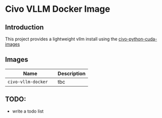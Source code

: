 # Civo VLLM Docker Image

## Introduction

This project provides a lightweight vllm install using the [civo-python-cuda-images](https://github.com/civo-learn/civo-python-cuda-images)


## Images
| Name                             | Description                                | 
|----------------------------------|--------------------------------------------|
| `civo-vllm-docker  `             | tbc                                        | 


## TODO: 
- write a todo list
